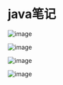# java笔记

![image](https://user-images.githubusercontent.com/35141949/134614679-7ebac3ef-fae8-4aea-9ce8-be016db403ff.png)

![image](https://user-images.githubusercontent.com/35141949/134614720-bc1489e2-2e31-45f6-9a62-9a59192bd4fa.png)

![image](https://user-images.githubusercontent.com/35141949/134614766-a72ef025-ff71-4f9c-b177-6bd0429627b1.png)


![image](https://user-images.githubusercontent.com/35141949/134614599-95b2ed53-5c98-4d23-92c4-e243a1d0bf6f.png)

